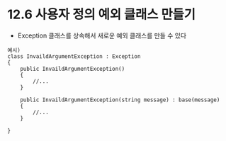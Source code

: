 # 12.6 사용자 정의 예외 클래스 만들기
* Exception 클래스를 상속해서 새로운 예외 클래스를 만들 수 있다

```
예시)
class InvaildArgumentException : Exception
{
    public InvaildArgumentException()
    {
        //...
    }

    public InvaildArgumentException(string message) : base(message)
    {
        //...
    }

}
```
